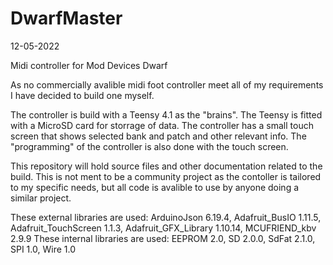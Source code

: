 # DwarfMaster
12-05-2022

Midi controller for Mod Devices Dwarf

As no commercially avalible midi foot controller meet all of my requirements I have decided to build one myself.

The controller is build with a Teensy 4.1 as the "brains". The Teensy is fitted with a MicroSD card for storrage of data.
The controller has a small touch screen that shows selected bank and patch and other relevant info. The "programming" of the controller is also done with the touch screen.

This repository will hold source files and other documentation related to the build.
This is not ment to be a community project as the contoller is tailored to my specific needs, but all code is avalible to use by anyone doing a similar project.

These external libraries are used: ArduinoJson 6.19.4, Adafruit_BusIO 1.11.5, Adafruit_TouchScreen 1.1.3, Adafruit_GFX_Library 1.10.14, MCUFRIEND_kbv 2.9.9 
These internal libraries are used: EEPROM 2.0, SD 2.0.0, SdFat 2.1.0, SPI 1.0, Wire 1.0
